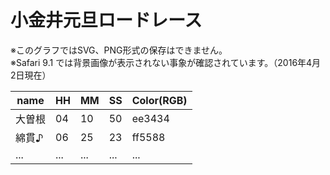 小金井元旦ロードレース
====

※このグラフではSVG、PNG形式の保存はできません。  
※Safari 9.1 では背景画像が表示されない事象が確認されています。（2016年4月2日現在）  

|name|HH|MM|SS|Color(RGB)|
|--|--|--|--|--|
|大曽根|04|10|50|ee3434|
|綿貫♪|06|25|23|ff5588|
|...|...|...|...|...|
